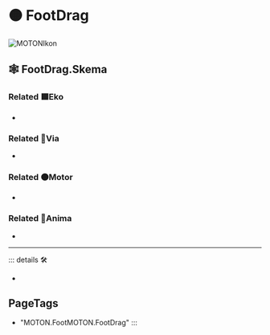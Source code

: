 # 🟠 <motor>FootDrag</motor>

![MOTONIkon](/Ikon/Motor_Ikon.png)

## 🕸 FootDrag.Skema

### Related 🟩<ekos>Eko</ekos>

-

### Related 🔻<via>Via</via>

-

### Related 🟠<motor>Motor</motor>

-

### Related 💜<anima>Anima</anima>

-

---

<!-- =================================================== -->
<!-- =================================================== -->
<!-- =================================================== -->
<!-- =================================================== -->
<!-- =================================================== -->
::: details 🛠

-

<h2>PageTags</h2>

- "MOTON.FootMOTON.FootDrag"
:::
